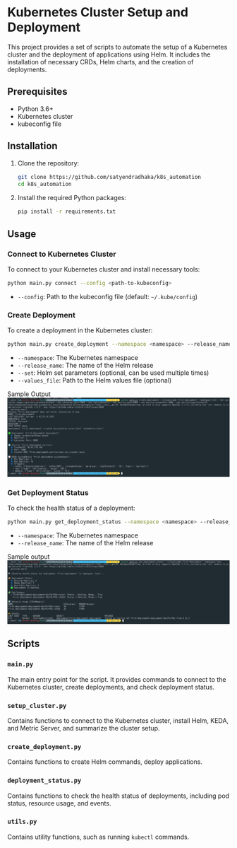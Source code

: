 # Kubernetes Cluster Setup and Deployment

This project provides a set of scripts to automate the setup of a Kubernetes cluster and the deployment of applications using Helm. It includes the installation of necessary CRDs, Helm charts, and the creation of deployments.

## Prerequisites

- Python 3.6+
- Kubernetes cluster
- kubeconfig file

## Installation

1. Clone the repository:

    ```sh
    git clone https://github.com/satyendradhaka/k8s_automation
    cd k8s_automation
    ```

2. Install the required Python packages:

    ```sh
    pip install -r requirements.txt
    ```

## Usage

### Connect to Kubernetes Cluster

To connect to your Kubernetes cluster and install necessary tools:

```sh
python main.py connect --config <path-to-kubeconfig>
```

- `--config`: Path to the kubeconfig file (default: `~/.kube/config`)

### Create Deployment

To create a deployment in the Kubernetes cluster:

```sh
python main.py create_deployment --namespace <namespace> --release_name <release-name> --set <key=value> --values_file <path-to-values-file>
```

- `--namespace`: The Kubernetes namespace
- `--release_name`: The name of the Helm release
- `--set`: Helm set parameters (optional, can be used multiple times)
- `--values_file`: Path to the Helm values file (optional)

Sample Output
![img.png](img.png)

### Get Deployment Status

To check the health status of a deployment:

```sh
python main.py get_deployment_status --namespace <namespace> --release_name <release-name>
```

- `--namespace`: The Kubernetes namespace
- `--release_name`: The name of the Helm release

Sample output
![img_1.png](img_1.png)

## Scripts

### `main.py`

The main entry point for the script. It provides commands to connect to the Kubernetes cluster, create deployments, and check deployment status.

### `setup_cluster.py`

Contains functions to connect to the Kubernetes cluster, install Helm, KEDA, and Metric Server, and summarize the cluster setup.

### `create_deployment.py`

Contains functions to create Helm commands, deploy applications.

### `deployment_status.py`

Contains functions to check the health status of deployments, including pod status, resource usage, and events.

### `utils.py`

Contains utility functions, such as running `kubectl` commands.
